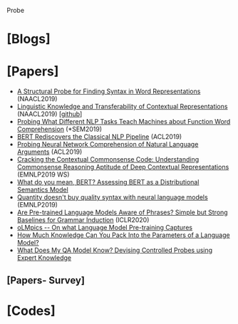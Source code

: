 Probe

# [Blogs]

# [Papers]
* [A Structural Probe for Finding Syntax in Word Representations](https://aclweb.org/anthology/papers/N/N19/N19-1419/) (NAACL2019)
* [Linguistic Knowledge and Transferability of Contextual Representations](https://arxiv.org/abs/1903.08855) (NAACL2019) [[github](https://github.com/nelson-liu/contextual-repr-analysis)]
* [Probing What Different NLP Tasks Teach Machines about Function Word Comprehension](https://arxiv.org/abs/1904.11544) (*SEM2019)
* [BERT Rediscovers the Classical NLP Pipeline](https://arxiv.org/abs/1905.05950) (ACL2019)
* [Probing Neural Network Comprehension of Natural Language Arguments](https://arxiv.org/abs/1907.07355) (ACL2019)
* [Cracking the Contextual Commonsense Code: Understanding Commonsense Reasoning Aptitude of Deep Contextual Representations](https://arxiv.org/abs/1910.01157) (EMNLP2019 WS)
* [What do you mean, BERT? Assessing BERT as a Distributional Semantics Model](https://arxiv.org/abs/1911.05758)
* [Quantity doesn't buy quality syntax with neural language models](https://arxiv.org/abs/1909.00111) (EMNLP2019)
* [Are Pre-trained Language Models Aware of Phrases? Simple but Strong Baselines for Grammar Induction](https://openreview.net/forum?id=H1xPR3NtPB) (ICLR2020)
* [oLMpics -- On what Language Model Pre-training Captures](https://arxiv.org/abs/1912.13283)
* [How Much Knowledge Can You Pack Into the Parameters of a Language Model?](http://colinraffel.com/publications/arxiv2020how.pdf)
* [What Does My QA Model Know? Devising Controlled Probes using Expert Knowledge](https://arxiv.org/abs/1912.13337)

## [Papers- Survey]

# [Codes]
